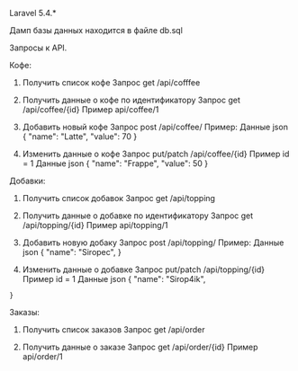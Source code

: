 Laravel 5.4.*

Дамп базы данных находится в файле db.sql 

Запросы к API.

Кофе:
  1) Получить список кофе
  Запрос get /api/cofffee

  2) Получить данные о кофе по идентификатору
  Запрос get /api/coffee/{id} 
  Пример api/coffee/1

  3) Добавить новый кофе
  Запрос post /api/coffee/
    Пример:
    Данные json 
    {
      "name": "Latte",
      "value": 70
    }

  3) Изменить данные о кофе
  Запрос put/patch /api/coffee/{id}
    Пример
    id = 1
    Данные json 
    {
      "name": "Frappe",
      "value": 50
    }
  
  
Добавки:
  1) Получить список добавок
  Запрос get /api/topping

  2) Получить данные о добавке по идентификатору
  Запрос get /api/topping/{id} 
  Пример api/topping/1

  3) Добавить новую добаку
  Запрос post /api/topping/
    Пример:
    Данные json 
    {
      "name": "Siropec",
    }

  3) Изменить данные о добавке
  Запрос put/patch /api/topping/{id}
    Пример
    id = 1
    Данные json 
    {
      "name": "Sirop4ik",

    }
    
Заказы:    
  1) Получить список заказов
  Запрос get /api/order

  2) Получить данные о заказе
  Запрос get /api/order/{id} 
  Пример api/order/1
  


    
